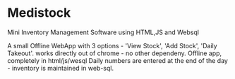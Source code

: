 Medistock
=========

Mini Inventory Management Software using HTML,JS and Websql

A small Offline WebApp with 3 options - 'View Stock', 'Add Stock', 'Daily Takeout'.
works directly out of chrome - no other dependeny.
Offline app, completely in html/js/wesql
Daily numbers are entered at the end of the day - inventory is maintained in web-sql.
